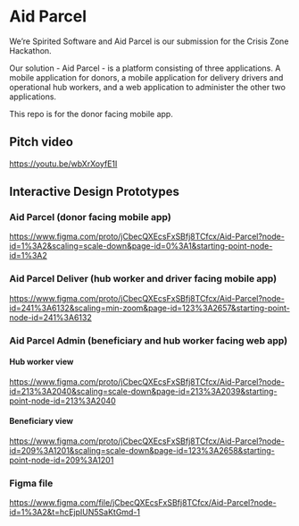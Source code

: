 # Aid Parcel

We’re Spirited Software and Aid Parcel is our submission for the Crisis Zone Hackathon.

Our solution - Aid Parcel - is a platform consisting of three applications. A mobile application for donors, a mobile application for delivery drivers and operational hub workers, and a web application to administer the other two applications.

This repo is for the donor facing mobile app.

## Pitch video

https://youtu.be/wbXrXoyfE1I

## Interactive Design Prototypes

### Aid Parcel (donor facing mobile app)

https://www.figma.com/proto/jCbecQXEcsFxSBfj8TCfcx/Aid-Parcel?node-id=1%3A2&scaling=scale-down&page-id=0%3A1&starting-point-node-id=1%3A2

### Aid Parcel Deliver (hub worker and driver facing mobile app)

https://www.figma.com/proto/jCbecQXEcsFxSBfj8TCfcx/Aid-Parcel?node-id=241%3A6132&scaling=min-zoom&page-id=123%3A2657&starting-point-node-id=241%3A6132

### Aid Parcel Admin (beneficiary and hub worker facing web app)

#### Hub worker view

https://www.figma.com/proto/jCbecQXEcsFxSBfj8TCfcx/Aid-Parcel?node-id=213%3A2040&scaling=scale-down&page-id=213%3A2039&starting-point-node-id=213%3A2040

#### Beneficiary view

https://www.figma.com/proto/jCbecQXEcsFxSBfj8TCfcx/Aid-Parcel?node-id=209%3A1201&scaling=scale-down&page-id=123%3A2658&starting-point-node-id=209%3A1201

### Figma file

https://www.figma.com/file/jCbecQXEcsFxSBfj8TCfcx/Aid-Parcel?node-id=1%3A2&t=hcEjpIUN5SaKtGmd-1
